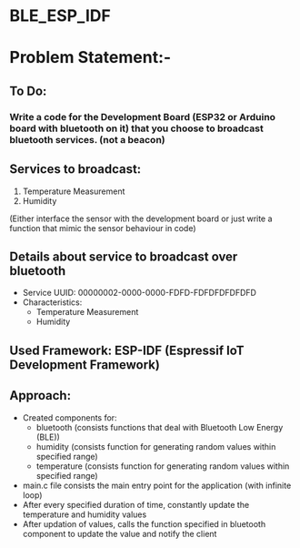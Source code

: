 # BLE_ESP_IDF

# Problem Statement:-

## To Do: 
### **Write a code for the Development Board (ESP32 or Arduino board with bluetooth on it) that you choose to broadcast bluetooth services. (not a beacon)**

## Services to broadcast:
1. Temperature Measurement
2. Humidity

(Either interface the sensor with the development board or just write a function that mimic the sensor behaviour in code)

## Details about service to broadcast over bluetooth
  - Service UUID: 00000002-0000-0000-FDFD-FDFDFDFDFDFD
  - Characteristics:
     - Temperature Measurement
     - Humidity

## Used Framework: ESP-IDF (Espressif IoT Development Framework)

## Approach:
  - Created components for:
    - bluetooth (consists functions that deal with Bluetooth Low Energy (BLE))
    - humidity (consists function for generating random values within specified range)
    - temperature (consists function for generating random values within specified range)
  - main.c file consists the main entry point for the application (with infinite loop)
  - After every specified duration of time, constantly update the temperature and humidity values
  - After updation of values, calls the function specified in bluetooth component to update the value and notify the client  
